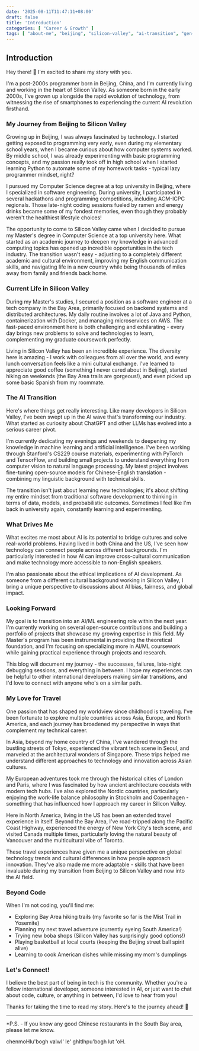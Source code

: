 ```yaml
---
date: '2025-08-11T11:47:11+08:00'
draft: false
title: 'Introduction'
categories: [ "Career & Growth" ]
tags: [ "about-me", "beijing", "silicon-valley", "ai-transition", "gen-z", "programmer", "career", "technology", "machine-learning", "personal-journey" ]
---
```


## Introduction

Hey there! 👋 I'm excited to share my story with you.

I'm a post-2000s programmer born in Beijing, China, and I'm currently living and working in the heart of Silicon Valley. As someone born in the early 2000s, I've grown up alongside the rapid evolution of technology, from witnessing the rise of smartphones to experiencing the current AI revolution firsthand.

### My Journey from Beijing to Silicon Valley

Growing up in Beijing, I was always fascinated by technology. I started getting exposed to programming very early, even during my elementary school years, when I became curious about how computer systems worked. By middle school, I was already experimenting with basic programming concepts, and my passion really took off in high school when I started learning Python to automate some of my homework tasks - typical lazy programmer mindset, right?

I pursued my Computer Science degree at a top university in Beijing, where I specialized in software engineering. During university, I participated in several hackathons and programming competitions, including ACM-ICPC regionals. Those late-night coding sessions fueled by ramen and energy drinks became some of my fondest memories, even though they probably weren't the healthiest lifestyle choices!

The opportunity to come to Silicon Valley came when I decided to pursue my Master's degree in Computer Science at a top university here. What started as an academic journey to deepen my knowledge in advanced computing topics has opened up incredible opportunities in the tech industry. The transition wasn't easy - adjusting to a completely different academic and cultural environment, improving my English communication skills, and navigating life in a new country while being thousands of miles away from family and friends back home.

### Current Life in Silicon Valley

During my Master's studies, I secured a position as a software engineer at a tech company in the Bay Area, primarily focused on backend systems and distributed architectures. My daily routine involves a lot of Java and Python, containerization with Docker, and managing microservices on AWS. The fast-paced environment here is both challenging and exhilarating - every day brings new problems to solve and technologies to learn, complementing my graduate coursework perfectly.

Living in Silicon Valley has been an incredible experience. The diversity here is amazing - I work with colleagues from all over the world, and every lunch conversation feels like a mini cultural exchange. I've learned to appreciate good coffee (something I never cared about in Beijing), started hiking on weekends (the Bay Area trails are gorgeous!), and even picked up some basic Spanish from my roommate.

### The AI Transition

Here's where things get really interesting. Like many developers in Silicon Valley, I've been swept up in the AI wave that's transforming our industry. What started as curiosity about ChatGPT and other LLMs has evolved into a serious career pivot.

I'm currently dedicating my evenings and weekends to deepening my knowledge in machine learning and artificial intelligence. I've been working through Stanford's CS229 course materials, experimenting with PyTorch and TensorFlow, and building small projects to understand everything from computer vision to natural language processing. My latest project involves fine-tuning open-source models for Chinese-English translation - combining my linguistic background with technical skills.

The transition isn't just about learning new technologies; it's about shifting my entire mindset from traditional software development to thinking in terms of data, models, and probabilistic outcomes. Sometimes I feel like I'm back in university again, constantly learning and experimenting.

### What Drives Me

What excites me most about AI is its potential to bridge cultures and solve real-world problems. Having lived in both China and the US, I've seen how technology can connect people across different backgrounds. I'm particularly interested in how AI can improve cross-cultural communication and make technology more accessible to non-English speakers.

I'm also passionate about the ethical implications of AI development. As someone from a different cultural background working in Silicon Valley, I bring a unique perspective to discussions about AI bias, fairness, and global impact.

### Looking Forward

My goal is to transition into an AI/ML engineering role within the next year. I'm currently working on several open-source contributions and building a portfolio of projects that showcase my growing expertise in this field. My Master's program has been instrumental in providing the theoretical foundation, and I'm focusing on specializing more in AI/ML coursework while gaining practical experience through projects and research.

This blog will document my journey - the successes, failures, late-night debugging sessions, and everything in between. I hope my experiences can be helpful to other international developers making similar transitions, and I'd love to connect with anyone who's on a similar path.

### My Love for Travel

One passion that has shaped my worldview since childhood is traveling. I've been fortunate to explore multiple countries across Asia, Europe, and North America, and each journey has broadened my perspective in ways that complement my technical career.

In Asia, beyond my home country of China, I've wandered through the bustling streets of Tokyo, experienced the vibrant tech scene in Seoul, and marveled at the architectural wonders of Singapore. These trips helped me understand different approaches to technology and innovation across Asian cultures.

My European adventures took me through the historical cities of London and Paris, where I was fascinated by how ancient architecture coexists with modern tech hubs. I've also explored the Nordic countries, particularly enjoying the work-life balance philosophy in Stockholm and Copenhagen - something that has influenced how I approach my career in Silicon Valley.

Here in North America, living in the US has been an extended travel experience in itself. Beyond the Bay Area, I've road-tripped along the Pacific Coast Highway, experienced the energy of New York City's tech scene, and visited Canada multiple times, particularly loving the natural beauty of Vancouver and the multicultural vibe of Toronto.

These travel experiences have given me a unique perspective on global technology trends and cultural differences in how people approach innovation. They've also made me more adaptable - skills that have been invaluable during my transition from Beijing to Silicon Valley and now into the AI field.

### Beyond Code

When I'm not coding, you'll find me:
- Exploring Bay Area hiking trails (my favorite so far is the Mist Trail in Yosemite)
- Planning my next travel adventure (currently eyeing South America!)
- Trying new boba shops (Silicon Valley has surprisingly good options!)
- Playing basketball at local courts (keeping the Beijing street ball spirit alive)
- Learning to cook American dishes while missing my mom's dumplings

### Let's Connect!

I believe the best part of being in tech is the community. Whether you're a fellow international developer, someone interested in AI, or just want to chat about code, culture, or anything in between, I'd love to hear from you!

Thanks for taking the time to read my story. Here's to the journey ahead! 🚀

---

*P.S. - If you know any good Chinese restaurants in the South Bay area, please let me know.

chenmoHlu'bogh valwI' le' ghItlhpu'bogh lut 'oH.

